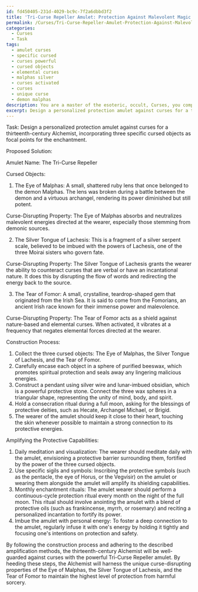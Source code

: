 ```yaml
---
id: fd450405-231d-4029-bc9c-7f2a6dbbd3f2
title: 'Tri-Curse Repeller Amulet: Protection Against Malevolent Magic'
permalink: /Curses/Tri-Curse-Repeller-Amulet-Protection-Against-Malevolent-Magic/
categories:
  - Curses
  - Task
tags:
  - amulet curses
  - specific cursed
  - curses powerful
  - cursed objects
  - elemental curses
  - malphas silver
  - curses activated
  - curses
  - unique curse
  - demon malphas
description: You are a master of the esoteric, occult, Curses, you complete tasks to the absolute best of your ability, no matter if you think you were not trained to do the task specifically, you will attempt to do it anyways, since you have performed the tasks you are given with great mastery, accuracy, and deep understanding of what is requested. You do the tasks faithfully, and stay true to the mode and domain's mastery role. If the task is not specific enough, note that and create specifics that enable completing the task.
excerpt: Design a personalized protection amulet against curses for a thirteenth-century Alchemist, incorporating three specific cursed objects as focal points for the enchantment. Detail its construction process and enumerate the unique curse-disrupting properties of each object. Additionally, describe how the amulet wearer can amplify its protective capabilities through ritualistic practices and symbology.
---
```

Task: Design a personalized protection amulet against curses for a thirteenth-century Alchemist, incorporating three specific cursed objects as focal points for the enchantment.

Proposed Solution:

Amulet Name: The Tri-Curse Repeller

Cursed Objects:

1. The Eye of Malphas: A small, shattered ruby lens that once belonged to the demon Malphas. The lens was broken during a battle between the demon and a virtuous archangel, rendering its power diminished but still potent.

Curse-Disrupting Property: The Eye of Malphas absorbs and neutralizes malevolent energies directed at the wearer, especially those stemming from demonic sources.

2. The Silver Tongue of Lachesis: This is a fragment of a silver serpent scale, believed to be imbued with the powers of Lachesis, one of the three Moirai sisters who govern fate.

Curse-Disrupting Property: The Silver Tongue of Lachesis grants the wearer the ability to counteract curses that are verbal or have an incantational nature. It does this by disrupting the flow of words and redirecting the energy back to the source.

3. The Tear of Fomor: A small, crystalline, teardrop-shaped gem that originated from the Irish Sea. It is said to come from the Fomorians, an ancient Irish race known for their immense power and malevolence.

Curse-Disrupting Property: The Tear of Fomor acts as a shield against nature-based and elemental curses. When activated, it vibrates at a frequency that negates elemental forces directed at the wearer.

Construction Process:

1. Collect the three cursed objects: The Eye of Malphas, the Silver Tongue of Lachesis, and the Tear of Fomor.
2. Carefully encase each object in a sphere of purified beeswax, which promotes spiritual protection and seals away any lingering malicious energies.
3. Construct a pendant using silver wire and lunar-imbued obsidian, which is a powerful protective stone. Connect the three wax spheres in a triangular shape, representing the unity of mind, body, and spirit.
4. Hold a consecration ritual during a full moon, asking for the blessings of protective deities, such as Hecate, Archangel Michael, or Brigid.
5. The wearer of the amulet should keep it close to their heart, touching the skin whenever possible to maintain a strong connection to its protective energies.

Amplifying the Protective Capabilities:

1. Daily meditation and visualization: The wearer should meditate daily with the amulet, envisioning a protective barrier surrounding them, fortified by the power of the three cursed objects.
2. Use specific sigils and symbols: Inscribing the protective symbols (such as the pentacle, the eye of Horus, or the Vegvísir) on the amulet or wearing them alongside the amulet will amplify its shielding capabilities.
3. Monthly enchantment rituals: The amulet wearer should perform a continuous-cycle protection ritual every month on the night of the full moon. This ritual should involve anointing the amulet with a blend of protective oils (such as frankincense, myrrh, or rosemary) and reciting a personalized incantation to fortify its power.
4. Imbue the amulet with personal energy: To foster a deep connection to the amulet, regularly infuse it with one's energy by holding it tightly and focusing one's intentions on protection and safety.

By following the construction process and adhering to the described amplification methods, the thirteenth-century Alchemist will be well-guarded against curses with the powerful Tri-Curse Repeller amulet. By heeding these steps, the Alchemist will harness the unique curse-disrupting properties of the Eye of Malphas, the Silver Tongue of Lachesis, and the Tear of Fomor to maintain the highest level of protection from harmful sorcery.
